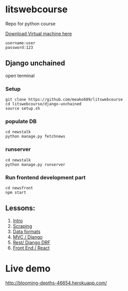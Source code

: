 # litswebcourse
Repo for python course

[Download Virtual machine here](https://www.dropbox.com/sh/7xr6mhn003xh303/AAABQXUGMcu-5NvaBK5GwF68a?dl=0)
```
username:user
password:123
```


## Django unchained
open terminal 
### Setup
```
git clone https://github.com/meako689/litswebcourse
cd litswebcourse/django-unchained
source setup.sh
```
### populate DB
```
cd newstalk
python manage.py fetchnews
```

### runserver
```
cd newstalk
python manage.py runserver
```

### Run frontend development part
```
cd newsfront
npm start
```

## Lessons:

1. [Intro](https://docs.google.com/presentation/d/1ItZzgLcEAKJ7_nrEt7E-xD_uX6-8koXD2wjGowWpk6A/edit#slide=id.g25f6af9dd6_0_0)
2. [Scraping](https://docs.google.com/presentation/d/1cMJ09TsYd-Alpm3IVgYqvT_snAm_J0p5DksezWs2AqY/edit?usp=sharing)
3. [Data formats](https://docs.google.com/presentation/d/1INFraZni_9iA3gIh4JAhSwdqL0-gdF_kkyicJQuvPk0/edit#slide=id.g25f6af9dd6_0_0)
4. [MVC / Django](https://docs.google.com/presentation/d/1mA_staESkvwwIXvSoq2TDCNu2xDt9cf0RuYydZOzzaA/edit#slide=id.g25f6af9dd6_0_0)
5. [Rest/ Django DRF](https://docs.google.com/presentation/d/1aMGm9uq8FDnUQug7BSfpX2FjmyqAD49I1iOaHGSZMdw/edit?usp=sharing)
6. [Front End / React](https://drive.google.com/open?id=1x7kZZbL8oizMCI47kO_A8l_UfSvoWiChXN5qMCKSJO0)


# Live demo
http://blooming-depths-46654.herokuapp.com/
